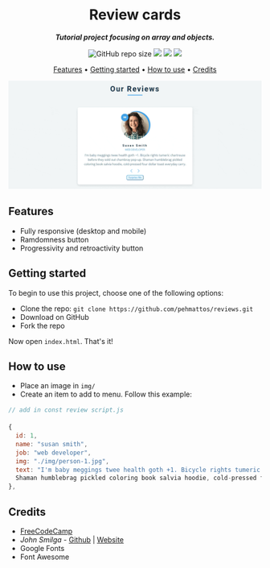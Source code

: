 <div align="center">
<h1>Review cards</h1>
  
**_Tutorial project focusing on array and objects._**
  
![GitHub repo size](https://img.shields.io/github/repo-size/pehmattos/reviews)
![](https://badgen.net/badge/category/tutorial/red)
![](https://img.shields.io/website-up-down-green-red/http/monip.org.svg)
![](https://img.shields.io/github/license/pehmattos/reviews.svg)
  
[Features](#features)  • 
[Getting started](#getting-started)  •
[How to use](#how-to-use)  •
[Credits](#credits)

<img src="review-test.gif" width="1000" alt="foward, backward and ramdomness review gif"/>
</div>

## Features
- Fully responsive (desktop and mobile)
- Ramdomness button
- Progressivity and retroactivity button

## Getting started
To begin to use this project, choose one of the following options:
- Clone the repo: `git clone https://github.com/pehmattos/reviews.git`
- Download on GitHub
- Fork the repo

Now open `index.html`. That's it!

## How to use
- Place an image in `img/`
- Create an item to add to menu. Follow this example: 

```js
// add in const review script.js

{
  id: 1,
  name: "susan smith",
  job: "web developer",
  img: "./img/person-1.jpg",
  text: "I'm baby meggings twee health goth +1. Bicycle rights tumeric chartreuse before they sold out chambray pop-up. 
  Shaman humblebrag pickled coloring book salvia hoodie, cold-pressed four dollar toast everyday carry.",
},
```

## Credits
- [FreeCodeCamp](https://www.freecodecamp.org/news/javascript-projects-for-beginners/)
- _John Smilga_ - [Github](https://github.com/john-smilga/javascript-basic-projects/tree/master/03-reviews) | [Website](https://www.johnsmilga.com/)
- Google Fonts
- Font Awesome


